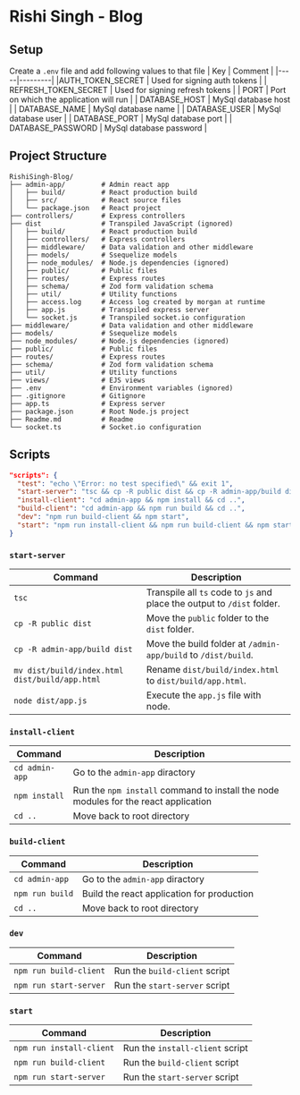 # Rishi Singh - Blog

## Setup

Create a `.env` file and add following values to that file
| Key | Comment |
|-----|---------|
|AUTH_TOKEN_SECRET | Used for signing auth tokens |
| REFRESH_TOKEN_SECRET | Used for signing refresh tokens |
| PORT | Port on which the application will run |
| DATABASE_HOST | MySql database host |
| DATABASE_NAME | MySql database name |
| DATABASE_USER | MySql database user |
| DATABASE_PORT | MySql database port |
| DATABASE_PASSWORD | MySql database password |

## Project Structure

```
RishiSingh-Blog/
├── admin-app/         # Admin react app
│   ├── build/         # React production build
│   ├── src/           # React source files
│   └── package.json   # React project
├── controllers/       # Express controllers
├── dist               # Transpiled JavaScript (ignored)
│   ├── build/         # React production build
│   ├── controllers/   # Express controllers
│   ├── middleware/    # Data validation and other middleware
│   ├── models/        # Ssequelize models
│   ├── node_modules/  # Node.js dependencies (ignored)
│   ├── public/        # Public files
│   ├── routes/        # Express routes
│   ├── schema/        # Zod form validation schema
│   ├── util/          # Utility functions
│   ├── access.log     # Access log created by morgan at runtime
│   ├── app.js         # Transpiled express server
│   └── socket.js      # Transpiled socket.io configuration
├── middleware/        # Data validation and other middleware
├── models/            # Ssequelize models
├── node_modules/      # Node.js dependencies (ignored)
├── public/            # Public files
├── routes/            # Express routes
├── schema/            # Zod form validation schema
├── util/              # Utility functions
├── views/             # EJS views
├── .env               # Environment variables (ignored)
├── .gitignore         # Gitignore
├── app.ts             # Express server
├── package.json       # Root Node.js project
├── Readme.md          # Readme
└── socket.ts          # Socket.io configuration
```

## Scripts

```JSON
"scripts": {
  "test": "echo \"Error: no test specified\" && exit 1",
  "start-server": "tsc && cp -R public dist && cp -R admin-app/build dist && mv dist/build/index.html dist/build/app.html && node dist/app.js",
  "install-client": "cd admin-app && npm install && cd ..",
  "build-client": "cd admin-app && npm run build && cd ..",
  "dev": "npm run build-client && npm start",
  "start": "npm run install-client && npm run build-client && npm start"
}
```

### `start-server`
| Command | Description |
|---------|-------------|
| `tsc`    | Transpile all `ts` code to `js` and place the output to `/dist` folder. |
| `cp -R public dist` | Move the `public` folder to the `dist` folder. |
| `cp -R admin-app/build dist` | Move the build folder at `/admin-app/build` to `/dist/build`. |
| `mv dist/build/index.html dist/build/app.html` | Rename `dist/build/index.html` to `dist/build/app.html`. |
| `node dist/app.js` | Execute the `app.js` file with node. |

### `install-client`
| Command | Description |
|---------|-------------|
| `cd admin-app` | Go to the `admin-app` diractory |
| `npm install` | Run the `npm install` command to install the node modules for the react application |
| `cd ..` | Move back to root directory |


### `build-client`
| Command | Description |
|---------|-------------|
| `cd admin-app` | Go to the `admin-app` diractory |
| `npm run build` | Build the react application for production |
| `cd ..` | Move back to root directory |


### `dev`
| Command | Description |
|---------|-------------|
| `npm run build-client` | Run the `build-client` script |
| `npm run start-server` | Run the `start-server` script |

### `start`
| Command | Description |
|---------|-------------|
| `npm run install-client` | Run the `install-client` script |
| `npm run build-client` | Run the `build-client` script |
| `npm run start-server` | Run the `start-server` script |
